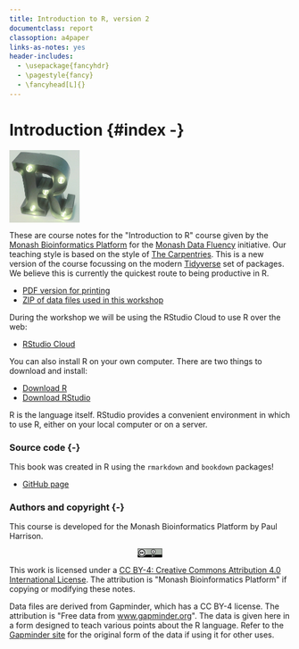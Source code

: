 ```yaml
---
title: Introduction to R, version 2 
documentclass: report
classoption: a4paper
links-as-notes: yes
header-includes:
  - \usepackage{fancyhdr}
  - \pagestyle{fancy}
  - \fancyhead[L]{}  
---
```


# Introduction {#index -}



<img src="figures/R.jpg" width="25%" style="display: block; margin: auto auto auto 0;" />

These are course notes for the "Introduction to R" course given by the [Monash Bioinformatics Platform](https://www.monash.edu/researchinfrastructure/bioinformatics) for the [Monash Data Fluency](https://monashdatafluency.github.io/) initiative. Our teaching style is based on the style of [The Carpentries](https://carpentries.org/). This is a new version of the course focussing on the modern [Tidyverse](https://www.tidyverse.org/) set of packages. We believe this is currently the quickest route to being productive in R.

* [PDF version for printing](https://monashdatafluency.github.io/r-intro-2/r-intro-2.pdf)
* [ZIP of data files used in this workshop](https://monashdatafluency.github.io/r-intro-2/r-intro-2-files.zip)

During the workshop we will be using the RStudio Cloud to use R over the web:

* [RStudio Cloud](https://rstudio.cloud/)

You can also install R on your own computer. There are two things to download and install:

* [Download R](https://cran.rstudio.com/)
* [Download RStudio](https://www.rstudio.com/products/rstudio/download/)

R is the language itself. RStudio provides a convenient environment in which to use R, either on your local computer or on a server.


### Source code {-}

This book was created in R using the `rmarkdown` and `bookdown` packages!

* [GitHub page](https://github.com/MonashDataFluency/r-intro-2)

### Authors and copyright {-}

This course is developed for the Monash Bioinformatics Platform by Paul Harrison.

<img src="figures/CC-BY.png" width="44" style="display: block; margin: auto;" />

This work is licensed under a [CC BY-4: Creative Commons Attribution 4.0 International License](http://creativecommons.org/licenses/by/4.0/). The attribution is "Monash Bioinformatics Platform" if copying or modifying these notes.

Data files are derived from Gapminder, which has a CC BY-4 license. The attribution is "Free data from www.gapminder.org". The data is given here in a form designed to teach various points about the R language. Refer to the [Gapminder site](https://www.gapminder.org) for the original form of the data if using it for other uses.

